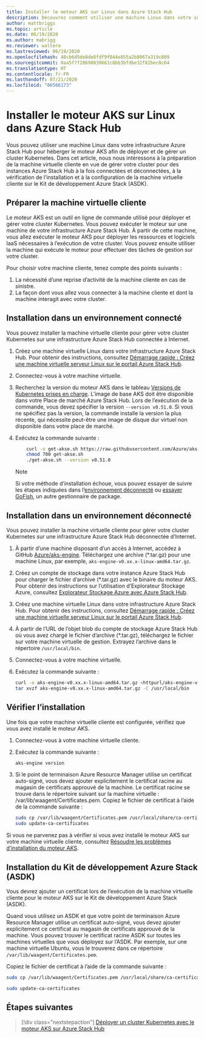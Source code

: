 ```yaml
---
title: Installer le moteur AKS sur Linux dans Azure Stack Hub
description: Découvrez comment utiliser une machine Linux dans votre infrastructure Azure Stack Hub pour héberger le moteur AKS afin de déployer et de gérer un cluster Kubernetes.
author: mattbriggs
ms.topic: article
ms.date: 06/19/2020
ms.author: mabrigg
ms.reviewer: waltero
ms.lastreviewed: 06/19/2020
ms.openlocfilehash: 48cb6d5de8de8fdf9f044e855a2b8067a319c809
ms.sourcegitcommit: 0aa5f7f20690839661c8bb3bfdbe32f82bec0c64
ms.translationtype: HT
ms.contentlocale: fr-FR
ms.lasthandoff: 07/21/2020
ms.locfileid: "86566173"
---
```

# <a name="install-the-aks-engine-on-linux-in-azure-stack-hub"></a>Installer le moteur AKS sur Linux dans Azure Stack Hub

Vous pouvez utiliser une machine Linux dans votre infrastructure Azure Stack Hub pour héberger le moteur AKS afin de déployer et de gérer un cluster Kubernetes. Dans cet article, nous nous intéressons à la préparation de la machine virtuelle cliente en vue de gérer votre cluster pour des instances Azure Stack Hub à la fois connectées et déconnectées, à la vérification de l’installation et à la configuration de la machine virtuelle cliente sur le Kit de développement Azure Stack (ASDK).

## <a name="prepare-the-client-vm"></a>Préparer la machine virtuelle cliente

Le moteur AKS est un outil en ligne de commande utilisé pour déployer et gérer votre cluster Kubernetes. Vous pouvez exécuter le moteur sur une machine de votre infrastructure Azure Stack Hub. À partir de cette machine, vous allez exécuter le moteur AKS pour déployer les ressources et logiciels IaaS nécessaires à l’exécution de votre cluster. Vous pouvez ensuite utiliser la machine qui exécute le moteur pour effectuer des tâches de gestion sur votre cluster.

Pour choisir votre machine cliente, tenez compte des points suivants :

1. La nécessité d’une reprise d’activité de la machine cliente en cas de sinistre.
2. La façon dont vous allez vous connecter à la machine cliente et dont la machine interagit avec votre cluster.

## <a name="install-in-a-connected-environment"></a>Installation dans un environnement connecté

Vous pouvez installer la machine virtuelle cliente pour gérer votre cluster Kubernetes sur une infrastructure Azure Stack Hub connectée à Internet.

1. Créez une machine virtuelle Linux dans votre infrastructure Azure Stack Hub. Pour obtenir des instructions, consultez [Démarrage rapide : Créez une machine virtuelle serveur Linux sur le portail Azure Stack Hub](./azure-stack-quick-linux-portal.md).
2. Connectez-vous à votre machine virtuelle.
3. Recherchez la version du moteur AKS dans le tableau [Versions de Kubernetes prises en charge](https://github.com/Azure/aks-engine/blob/master/docs/topics/azure-stack.md#supported-aks-engine-versions). L’image de base AKS doit être disponible dans votre Place de marché Azure Stack Hub. Lors de l’exécution de la commande, vous devez spécifier la version `--version v0.51.0`. Si vous ne spécifiez pas la version, la commande installe la version la plus récente, qui nécessite peut-être une image de disque dur virtuel non disponible dans votre place de marché.
4. Exécutez la commande suivante :

    ```bash  
        curl -o get-akse.sh https://raw.githubusercontent.com/Azure/aks-engine/master/scripts/get-akse.sh
        chmod 700 get-akse.sh
        ./get-akse.sh --version v0.51.0
    ```

    > [!Note]  
    > Si votre méthode d’installation échoue, vous pouvez essayer de suivre les étapes indiquées dans l’[environnement déconnecté](#install-in-a-disconnected-environment) ou [essayer GoFish](azure-stack-kubernetes-aks-engine-troubleshoot.md#try-gofish), un autre gestionnaire de package.

## <a name="install-in-a-disconnected-environment"></a>Installation dans un environnement déconnecté

Vous pouvez installer la machine virtuelle cliente pour gérer votre cluster Kubernetes sur une infrastructure Azure Stack Hub déconnectée d’Internet.

1.  À partir d’une machine disposant d’un accès à Internet, accédez à GitHub [Azure/aks-engine](https://github.com/Azure/aks-engine/releases/latest). Téléchargez une archive (*.tar.gz) pour une machine Linux, par exemple, `aks-engine-v0.xx.x-linux-amd64.tar.gz`.

2.  Créez un compte de stockage dans votre instance Azure Stack Hub pour charger le fichier d’archive (*.tar.gz) avec le binaire du moteur AKS. Pour obtenir des instructions sur l’utilisation d’Explorateur Stockage Azure, consultez [Explorateur Stockage Azure avec Azure Stack Hub](./azure-stack-storage-connect-se.md).

3. Créez une machine virtuelle Linux dans votre infrastructure Azure Stack Hub. Pour obtenir des instructions, consultez [Démarrage rapide : Créez une machine virtuelle serveur Linux sur le portail Azure Stack Hub](./azure-stack-quick-linux-portal.md).

3.  À partir de l’URL de l’objet blob du compte de stockage Azure Stack Hub où vous avez chargé le fichier d’archive (*.tar.gz), téléchargez le fichier sur votre machine virtuelle de gestion. Extrayez l’archive dans le répertoire `/usr/local/bin`.

4. Connectez-vous à votre machine virtuelle.

5.  Exécutez la commande suivante :

    ```bash  
    curl -o aks-engine-v0.xx.x-linux-amd64.tar.gz <httpurl/aks-engine-v0.xx.x-linux-amd64.tar.gz>
    tar xvzf aks-engine-v0.xx.x-linux-amd64.tar.gz -C /usr/local/bin
    ```

## <a name="verify-the-installation"></a>Vérifier l’installation

Une fois que votre machine virtuelle cliente est configurée, vérifiez que vous avez installé le moteur AKS.

1. Connectez-vous à votre machine virtuelle cliente.
2. Exécutez la commande suivante :

   ```bash  
   aks-engine version
   ```

3. Si le point de terminaison Azure Resource Manager utilise un certificat auto-signé, vous devez ajouter explicitement le certificat racine au magasin de certificats approuvé de la machine. Le certificat racine se trouve dans le répertoire suivant sur la machine virtuelle : /var/lib/waagent/Certificates.pem. Copiez le fichier de certificat à l’aide de la commande suivante : 

   ```bash
   sudo cp /var/lib/waagent/Certificates.pem /usr/local/share/ca-certificates/azurestackca.crt 
   sudo update-ca-certificates
   ```

Si vous ne parvenez pas à vérifier si vous avez installé le moteur AKS sur votre machine virtuelle cliente, consultez [Résoudre les problèmes d’installation du moteur AKS](azure-stack-kubernetes-aks-engine-troubleshoot.md).


## <a name="asdk-installation"></a>Installation du Kit de développement Azure Stack (ASDK)

Vous devrez ajouter un certificat lors de l’exécution de la machine virtuelle cliente pour le moteur AKS sur le Kit de développement Azure Stack (ASDK).

Quand vous utilisez un ASDK et que votre point de terminaison Azure Resource Manager utilise un certificat auto-signé, vous devez ajouter explicitement ce certificat au magasin de certificats approuvé de la machine. Vous pouvez trouver le certificat racine ASDK sur toutes les machines virtuelles que vous déployez sur l’ASDK. Par exemple, sur une machine virtuelle Ubuntu, vous le trouverez dans ce répertoire `/var/lib/waagent/Certificates.pem`. 

Copiez le fichier de certificat à l’aide de la commande suivante :

```bash
sudo cp /var/lib/waagent/Certificates.pem /usr/local/share/ca-certificates/azurestackca.crt

sudo update-ca-certificates
```

## <a name="next-steps"></a>Étapes suivantes

> [!div class="nextstepaction"]
> [Déployer un cluster Kubernetes avec le moteur AKS sur Azure Stack Hub](azure-stack-kubernetes-aks-engine-deploy-cluster.md)
